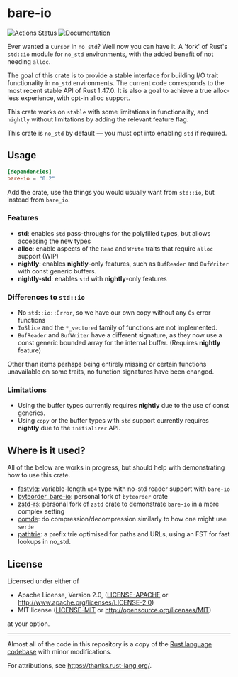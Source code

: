 # bare-io

[![Actions Status](https://github.com/bbqsrc/bare-io/workflows/CI/badge.svg)](https://github.com/bbqsrc/bare-io/actions)
[![Documentation](https://docs.rs/bare-io/badge.svg)](https://docs.rs/bare-io)

Ever wanted a `Cursor` in `no_std`? Well now you can have it. A 'fork' of Rust's `std::io` module for `no_std` environments,
with the added benefit of not needing `alloc`.

The goal of this crate is to provide a stable interface for building I/O trait functionality in
`no_std` environments. The current code corresponds to the most recent stable API of Rust 1.47.0. 
It is also a goal to achieve a true alloc-less experience, with opt-in alloc support.

This crate works on `stable` with some limitations in functionality, and `nightly` without limitations by adding
the relevant feature flag.

This crate is `no_std` by default — you must opt into enabling `std` if required.

## Usage

```toml
[dependencies]
bare-io = "0.2"
```

Add the crate, use the things you would usually want from `std::io`, but instead from `bare_io`.

### Features

- **std**: enables `std` pass-throughs for the polyfilled types, but allows accessing the new types
- **alloc**: enable aspects of the `Read` and `Write` traits that require `alloc` support (WIP)
- **nightly**: enables **nightly**-only features, such as `BufReader` and `BufWriter` with const generic buffers.
- **nightly-std**: enables `std` with **nightly**-only features

### Differences to `std::io`

- No `std::io::Error`, so we have our own copy without any `Os` error functions
- `IoSlice` and the `*_vectored` family of functions are not implemented.
- `BufReader` and `BufWriter` have a different signature, as they now use a const generic bounded array for the internal buffer. (Requires **nightly** feature)

Other than items perhaps being entirely missing or certain functions unavailable on some traits, no function signatures have been changed.

### Limitations

- Using the buffer types currently requires **nightly** due to the use of const generics.
- Using `copy` or the buffer types with `std` support currently requires **nightly** due to the `initializer` API.

## Where is it used?

All of the below are works in progress, but should help with demonstrating how to use this crate.

- [fastvlq](https://github.com/bbqsrc/fastvlq): variable-length `u64` type with no-std reader support with `bare-io`
- [byteorder_bare-io](https://github.com/bbqsrc/byteorder): personal fork of `byteorder` crate
- [zstd-rs](https://github.com/bbqsrc/zstd-rs): personal fork of `zstd` crate to demonstrate `bare-io` in a more complex setting
- [comde](https://github.com/bbqsrc/comde): do compression/decompression similarly to how one might use `serde`
- [pathtrie](https://github.com/bbqsrc/pathtrie): a prefix trie optimised for paths and URLs, using an FST for fast lookups in no_std.

## License

Licensed under either of

* Apache License, Version 2.0, ([LICENSE-APACHE](LICENSE-APACHE) or http://www.apache.org/licenses/LICENSE-2.0)
* MIT license ([LICENSE-MIT](LICENSE-MIT) or http://opensource.org/licenses/MIT)

at your option.

---

Almost all of the code in this repository is a copy of the [Rust language codebase](https://github.com/rust-lang/rust) with minor modifications.

For attributions, see https://thanks.rust-lang.org/.
